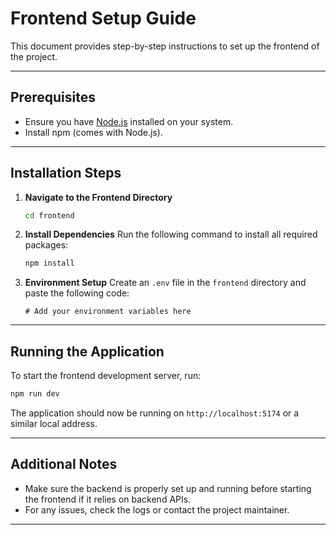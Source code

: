 # Frontend Setup Guide

This document provides step-by-step instructions to set up the frontend of the project.

---

## Prerequisites

- Ensure you have [Node.js](https://nodejs.org/) installed on your system.
- Install npm (comes with Node.js).

---

## Installation Steps

1. **Navigate to the Frontend Directory**

   ```bash
   cd frontend
   ```

2. **Install Dependencies**
   Run the following command to install all required packages:

   ```bash
   npm install
   ```

3. **Environment Setup**
   Create an `.env` file in the `frontend` directory and paste the following code:
   ```plaintext
   # Add your environment variables here
   ```

---

## Running the Application

To start the frontend development server, run:

```bash
npm run dev
```

The application should now be running on `http://localhost:5174` or a similar local address.

---

## Additional Notes

- Make sure the backend is properly set up and running before starting the frontend if it relies on backend APIs.
- For any issues, check the logs or contact the project maintainer.

---
